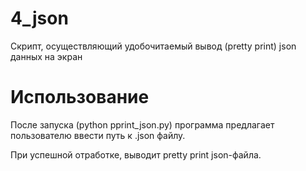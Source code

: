 # 4_json

Скрипт, осуществляющий удобочитаемый вывод (pretty print) json данных на экран

# Использование

После запуска (python pprint_json.py) программа предлагает пользователю ввести путь к .json файлу. 

При успешной отработке, выводит pretty print json-файла.
